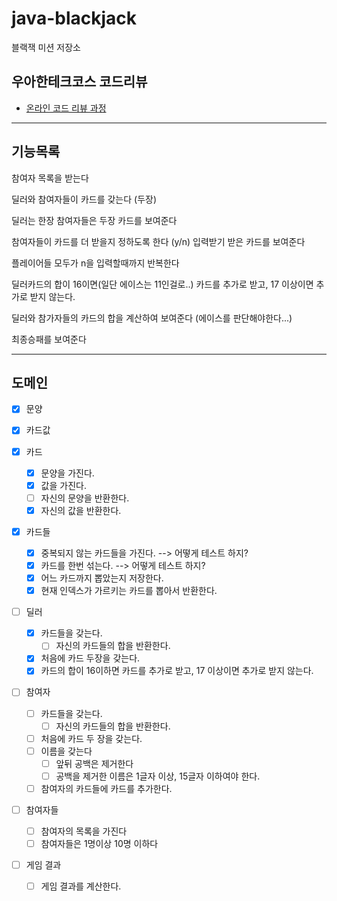 # java-blackjack

블랙잭 미션 저장소

## 우아한테크코스 코드리뷰

- [온라인 코드 리뷰 과정](https://github.com/woowacourse/woowacourse-docs/blob/master/maincourse/README.md)

---
## 기능목록
참여자 목록을 받는다

딜러와 참여자들이 카드를 갖는다 (두장)

딜러는 한장 참여자들은 두장 카드를 보여준다

참여자들이 카드를 더 받을지 정하도록 한다 (y/n) 입력받기
받은 카드를 보여준다

플레이어들 모두가 n을 입력할때까지 반복한다

딜러카드의 합이 16이면(일단 에이스는 11인걸로..) 카드를 추가로 받고, 17 이상이면 추가로 받지 않는다.

딜러와 참가자들의 카드의 합을 계산하여 보여준다 (에이스를 판단해야한다...)

최종승패를 보여준다

--- 
## 도메인
- [x] 문양
- [x] 카드값

- [x] 카드
  - [x] 문양을 가진다.
  - [x] 값을 가진다.
  - [ ] 자신의 문양을 반환한다.
  - [x] 자신의 값을 반환한다.

- [x] 카드들
  - [x] 중복되지 않는 카드들을 가진다. --> 어떻게 테스트 하지?
  - [x] 카드를 한번 섞는다. --> 어떻게 테스트 하지?
  - [x] 어느 카드까지 뽑았는지 저장한다.
  - [x] 현재 인덱스가 가르키는 카드를 뽑아서 반환한다.

- [ ] 딜러
  - [x] 카드들을 갖는다.
    - [ ] 자신의 카드들의 합을 반환한다.
  - [x] 처음에 카드 두장을 갖는다.
  - [x] 카드의 합이 16이하면 카드를 추가로 받고, 17 이상이면 추가로 받지 않는다.
  
- [ ] 참여자
  - [ ] 카드들을 갖는다.
    - [ ] 자신의 카드들의 합을 반환한다.
  - [ ] 처음에 카드 두 장을 갖는다.
  - [ ] 이름을 갖는다
    - [ ] 앞뒤 공백은 제거한다
    - [ ] 공백을 제거한 이름은 1글자 이상, 15글자 이하여야 한다.
  - [ ] 참여자의 카드들에 카드를 추가한다.

- [ ] 참여자들 
  - [ ] 참여자의 목록을 가진다
  - [ ] 참여자들은 1명이상 10명 이하다

- [ ] 게임 결과
  - [ ] 게임 결과를 계산한다.
